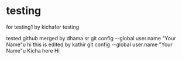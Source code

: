 # testing
for testing1
by kichafor testing

tested github
merged by dhama sr
 git config --global user.name "Your Name"u
 hi this is edited by kathir git config --global user.name "Your Name"u
 Kicha here
 Hi